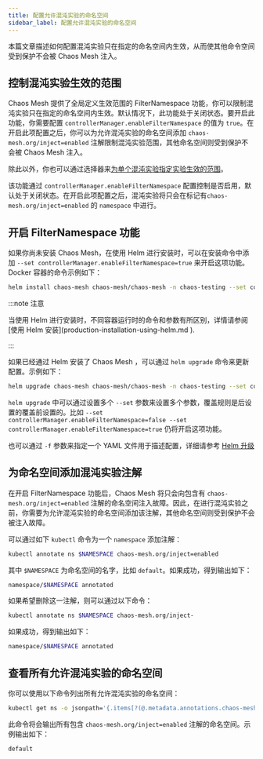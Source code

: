 ```yaml
---
title: 配置允许混沌实验的命名空间
sidebar_label: 配置允许混沌实验的命名空间
---
```


本篇文章描述如何配置混沌实验只在指定的命名空间内生效，从而使其他命令空间受到保护不会被 Chaos Mesh 注入。

## 控制混沌实验生效的范围

Chaos Mesh 提供了全局定义生效范围的 FilterNamespace 功能，你可以限制混沌实验只在指定的命名空间内生效。默认情况下，此功能处于关闭状态。要开启此功能，你需要配置 `controllerManager.enableFilterNamespace` 的值为 `true`。在开启此项配置之后，你可以为允许混沌实验的命名空间添加 `chaos-mesh.org/inject=enabled` 注解限制混沌实验范围，其他命名空间则受到保护不会被 Chaos Mesh 注入。

除此以外，你也可以通过选择器来[为单个混沌实验指定实验生效的范围](define-chaos-experiment-scope.md)。

该功能通过 `controllerManager.enableFilterNamespace` 配置控制是否启用，默认处于关闭状态。在开启此项配置之后，混沌实验将只会在标记有`chaos-mesh.org/inject=enabled` 的 `namespace` 中进行。

## 开启 FilterNamespace 功能

如果你尚未安装 Chaos Mesh，在使用 Helm 进行安装时，可以在安装命令中添加 `--set controllerManager.enableFilterNamespace=true` 来开启这项功能。Docker 容器的命令示例如下：

```bash
helm install chaos-mesh chaos-mesh/chaos-mesh -n chaos-testing --set controllerManager.enableFilterNamespace=true
```

:::note 注意

当使用 Helm 进行安装时，不同容器运行时的命令和参数有所区别，详情请参阅[使用 Helm 安装](production-installation-using-helm.md ​).

:::

如果已经通过 Helm 安装了 Chaos Mesh ，可以通过 `helm upgrade` 命令来更新配置。示例如下：

```bash
helm upgrade chaos-mesh chaos-mesh/chaos-mesh -n chaos-testing --set controllerManager.enableFilterNamespace=true
```

`helm upgrade` 中可以通过设置多个 `--set` 参数来设置多个参数，覆盖规则是后设置的覆盖前设置的。比如 `--set controllerManager.enableFilterNamespace=false --set controllerManager.enableFilterNamespace=true` 仍将开启这项功能。

也可以通过 `-f` 参数来指定一个 YAML 文件用于描述配置，详细请参考 [Helm 升级](https://helm.sh/zh/docs/helm/helm_upgrade/#%E7%AE%80%E4%BB%8B)

## 为命名空间添加混沌实验注解

在开启 FilterNamespace 功能后，Chaos Mesh 将只会向包含有 `chaos-mesh.org/inject=enabled` 注解的命名空间注入故障。因此，在进行混沌实验之前，你需要为允许混沌实验的命名空间添加该注解，其他命名空间则受到保护不会被注入故障。

可以通过如下 `kubectl` 命令为一个 `namespace` 添加注解：

```bash
kubectl annotate ns $NAMESPACE chaos-mesh.org/inject=enabled
```

其中 `$NAMESPACE` 为命名空间的名字，比如 `default`。如果成功，得到输出如下：

```bash
namespace/$NAMESPACE annotated
```

如果希望删除这一注解，则可以通过以下命令：

```bash
kubectl annotate ns $NAMESPACE chaos-mesh.org/inject-
```

如果成功，得到输出如下：

```bash
namespace/$NAMESPACE annotated
```

## 查看所有允许混沌实验的命名空间

你可以使用以下命令列出所有允许混沌实验的命名空间：

```bash
kubectl get ns -o jsonpath='{.items[?(@.metadata.annotations.chaos-mesh\.org/inject=="enabled")].metadata.name}'
```

此命令将会输出所有包含 `chaos-mesh.org/inject=enabled` 注解的命名空间。示例输出如下：

```bash
default
```
